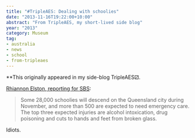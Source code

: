 ```yaml
---
title: "#TripleAES: Dealing with schoolies"
date: "2013-11-16T19:22:00+10:00"
abstract: "From TripleAES, my short-lived side blog"
year: "2013"
category: Museum
tag:
- australia
- news
- school
- from-tripleaes
---
```

**This originally appeared in my side-blog TripleAES⚂.

[Rhiannon Elston, reporting for SBS]\:

> Some 28,000 schoolies will descend on the Queensland city during November, and more than 500 are expected to need emergency care. The top three expected injuries are alcohol intoxication, drug poisoning and cuts to hands and feet from broken glass.

Idiots.

[Rhiannon Elston, reporting for SBS]: http://www.sbs.com.au/news/article/2013/11/16/emergency-services-brace-schoolies-onslaught

